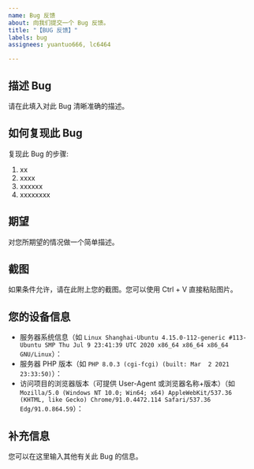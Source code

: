 ```yaml
---
name: Bug 反馈
about: 向我们提交一个 Bug 反馈。
title: "【BUG 反馈】"
labels: bug
assignees: yuantuo666, lc6464

---
```


<!-- 请先确保你的确遇到了一个 Bug ，而不是你自己的问题！如果不能确定，请不要使用此模板！ -->

## 描述 Bug
请在此填入对此 Bug 清晰准确的描述。

## 如何复现此 Bug
复现此 Bug 的步骤:
1. xx
2. xxxx
3. xxxxxx
4. xxxxxxxx

## 期望
对您所期望的情况做一个简单描述。

## 截图
如果条件允许，请在此附上您的截图。您可以使用 Ctrl + V 直接粘贴图片。

## 您的设备信息
 - 服务器系统信息（如 `Linux Shanghai-Ubuntu 4.15.0-112-generic #113-Ubuntu SMP Thu Jul 9 23:41:39 UTC 2020 x86_64 x86_64 x86_64 GNU/Linux`）：
 - 服务器 PHP 版本（如 `PHP 8.0.3 (cgi-fcgi) (built: Mar  2 2021 23:33:50)`）：
 - 访问项目的浏览器版本（可提供 User-Agent 或浏览器名称+版本）（如 `Mozilla/5.0 (Windows NT 10.0; Win64; x64) AppleWebKit/537.36 (KHTML, like Gecko) Chrome/91.0.4472.114 Safari/537.36 Edg/91.0.864.59`）：


## 补充信息
您可以在这里输入其他有关此 Bug 的信息。

